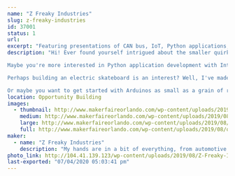 ```yaml
---
name: "Z Freaky Industries"
slug: z-freaky-industries
id: 37001
status: 1
url: 
excerpt: "Featuring presentations of CAN bus, IoT, Python applications, LED matrixes as wearables, electric skateboards, and advanced Arduino embedded systems."
description: "Hi! Ever found yourself intrigued about the smaller quirks of automotive J1939 CAN bus? Perhaps you've thought about integrating it in your next project with an Arduino? I'll be featuring projects utilizing it and share my tips and tricks with getting started on CAN bus.

Maybe you're more interested in Python application development with Internet of Things device integration? Worry not! I've got Python apps that process gifs for LED matrixes, and interpret alerts from your favorite streaming services! (Say hi to the audience)

Perhaps building an electric skateboard is an interest? Well, I've made a few of them and will share what to consider when getting started!

Or maybe you want to get started with Arduinos as small as a grain of rice? I will also be sharing my adventures in using the ATTINY10 and the magic of its low power capabilities!"
location: Opportunity Building
images:
  - thumbnail: http://www.makerfaireorlando.com/wp-content/uploads/2019/08/overhead-panel.jpg
    medium: http://www.makerfaireorlando.com/wp-content/uploads/2019/08/overhead-panel.jpg
    large: http://www.makerfaireorlando.com/wp-content/uploads/2019/08/overhead-panel.jpg
    full: http://www.makerfaireorlando.com/wp-content/uploads/2019/08/overhead-panel.jpg
maker:
  - name: "Z Freaky Industries"
    description: "My hands are in a bit of everything, from automotive repair/aftermarket support for defunct car brands to embedded systems development. I have many projects involving inter-system interaction, electric skateboards, PCB design, reverse engineering, and 3D printing."
photo_link: http://104.41.139.123/wp-content/uploads/2019/08/Z-Freaky-Industries-retrov11p-1024x1024.png
last-exported: "07/04/2020 05:03:41 pm"
---
```

